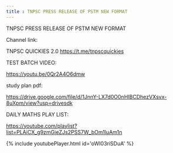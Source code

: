 ```yaml
---
title : TNPSC PRESS RELEASE OF PSTM NEW FORMAT
---
```


TNPSC PRESS RELEASE OF PSTM NEW FORMAT

Channel link:

TNPSC QUICKIES 2.0
https://t.me/tnpscquickies


TEST BATCH VIDEO:

https://youtu.be/0Qr2A4O6dmw

study plan pdf:

https://drive.google.com/file/d/1JnnY-LX7d0O0nHIBCDhezVXsvx-8uXpm/view?usp=drivesdk

DAILY MATHS PLAY LIST:

https://youtube.com/playlist?list=PLAiCX_g9zmGieZJs2PSS7W_bOm1luAm1n



{% include youtubePlayer.html id='oWI03riSDuA' %}
